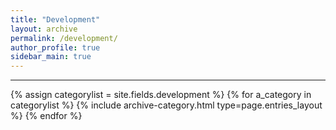 ```yaml
---
title: "Development"
layout: archive
permalink: /development/
author_profile: true
sidebar_main: true
---
```


***
{% assign categorylist = site.fields.development %}
{% for a_category in categorylist %} {% include archive-category.html type=page.entries_layout %} {% endfor %}
<!--
{% assign categorylist = site.fields.development %}
{% for a_category in categorylist %} {% include archive-single2.html type=page.entries_layout %} {% endfor %}-->